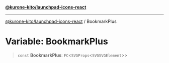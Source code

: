 [**@kurone-kito/launchpad-icons-react**](../README.md)

***

[@kurone-kito/launchpad-icons-react](../globals.md) / BookmarkPlus

# Variable: BookmarkPlus

> `const` **BookmarkPlus**: `FC`\<`SVGProps`\<`SVGSVGElement`\>\>
